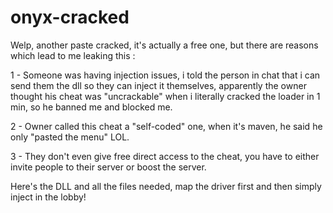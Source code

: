 # onyx-cracked
Welp, another paste cracked, it's actually a free one, but there are reasons which lead to me leaking this :

1 - Someone was having injection issues, i told the person in chat that i can send them the dll so they can inject it themselves, apparently the owner thought his cheat was "uncrackable" when i literally cracked the loader in 1 min, so he banned me and blocked me. 

2 - Owner called this cheat a "self-coded" one, when it's maven, he said he only "pasted the menu" LOL. 

3 - They don't even give free direct access to the cheat, you have to either invite people to their server or boost the server.

Here's the DLL and all the files needed, map the driver first and then simply inject in the lobby!
